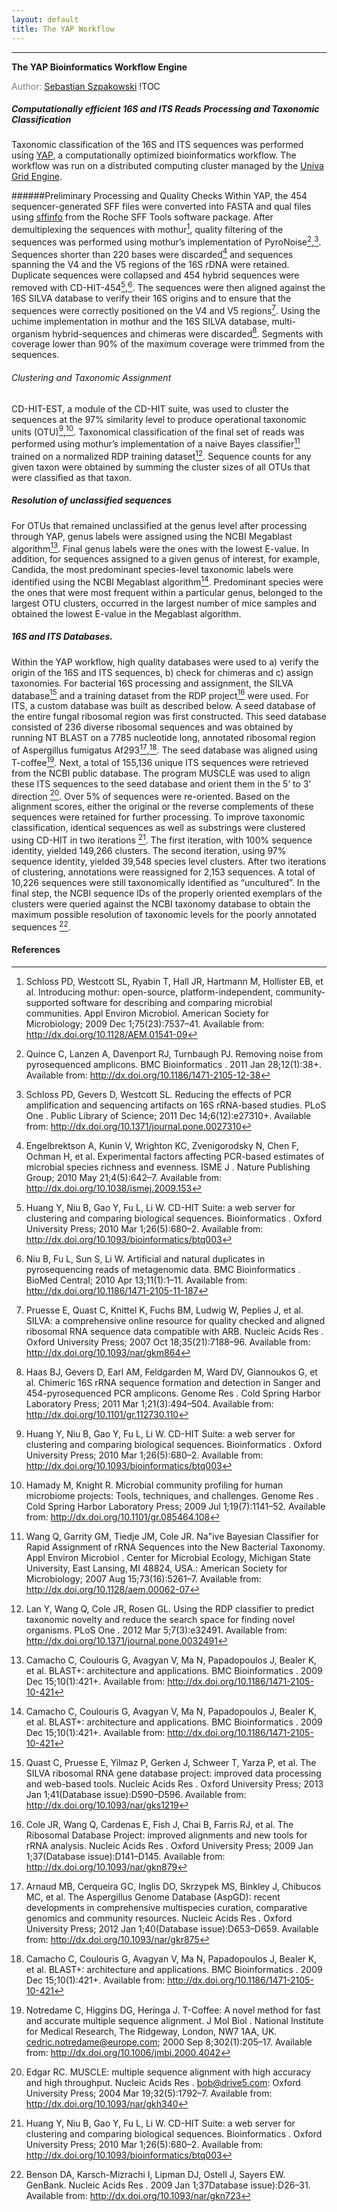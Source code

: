 ```yaml
---
layout: default
title: The YAP Workflow
---
```

---
**The YAP Bioinformatics Workflow Engine**

<span style="color:gray;">Author: [Sebastian Szpakowski][shpakoo]</span>
!TOC

##### Computationally efficient 16S and ITS Reads Processing and Taxonomic Classification

Taxonomic classification of the 16S and ITS sequences was performed using [YAP][YAP], a computationally optimized bioinformatics workflow.  The workflow was run on a distributed computing cluster managed by the [Univa Grid Engine][Univa].

######Preliminary Processing and Quality Checks
Within YAP, the 454 sequencer-generated SFF files were converted into FASTA and qual files using [sffinfo][sffinfo] from the Roche SFF Tools software package. After demultiplexing the sequences with mothur[^1], quality filtering of the sequences was performed using mothur’s implementation of PyroNoise[^2],[^3]. Sequences shorter than 220 bases were discarded[^4] and sequences spanning the V4 and the V5 regions of the 16S rDNA were retained. Duplicate sequences were collapsed and 454 hybrid sequences were removed with CD-HIT-454[^5a],[^6]. The sequences were then aligned against the 16S SILVA database to verify their 16S origins and to ensure that the sequences were correctly positioned on the V4 and V5 regions[^7]. Using the uchime implementation in mothur and the 16S SILVA database, multi-organism hybrid-sequences and chimeras were discarded[^8]. Segments with coverage lower than 90% of the maximum coverage were trimmed from the sequences.

###### Clustering and Taxonomic Assignment
CD-HIT-EST, a module of the CD-HIT suite, was used to cluster the sequences at the 97% similarity level to produce operational taxonomic units (OTU)[^5b],[^9]. Taxonomical classification of the final set of reads was performed using mothur’s implementation of a naive Bayes classifier[^10] trained on a normalized RDP training dataset[^11]. Sequence counts for any given taxon were obtained by summing the cluster sizes of all OTUs that were classified as that taxon.

##### Resolution of unclassified sequences
For OTUs that remained unclassified at the genus level after processing through YAP, genus labels were assigned using the NCBI Megablast algorithm[^12a]. Final genus labels were the ones with the lowest E-value. In addition, for sequences assigned to a given genus of interest, for example, Candida, the most predominant species-level taxonomic labels were identified using the NCBI Megablast algorithm[^12b]. Predominant species were the ones that were most frequent within a particular genus, belonged to the largest OTU clusters, occurred in the largest number of mice samples and obtained the lowest E-value in the Megablast algorithm.

##### 16S and ITS Databases.  

Within the YAP workflow, high quality databases were used to a) verify the origin of the 16S and ITS sequences, b) check for chimeras and c) assign taxonomies. For bacterial 16S processing and assignment, the SILVA database[^13] and a training dataset from the RDP project[^14] were used. For ITS, a custom database was built as described below. A seed database of the entire fungal ribosomal region was first constructed. This seed database consisted of 236 diverse ribosomal sequences and was obtained by running NT BLAST on a 7785 nucleotide long, annotated ribosomal region of Aspergillus fumigatus Af293[^15],[^12c]. The seed database was aligned using T-coffee[^16]. Next, a total of 155,136 unique ITS sequences were retrieved from the NCBI public database. The program MUSCLE was used to align these ITS sequences to the seed database and orient them in the 5’ to 3’ direction [^17]. Over 5% of sequences were re-oriented. Based on the alignment scores, either the original or the reverse complements of these sequences were retained for further processing. To improve taxonomic classification, identical sequences as well as substrings were clustered using CD-HIT in two iterations [^5c]. The first iteration, with 100% sequence identity, yielded 149,266 clusters. The second iteration, using 97% sequence identity, yielded 39,548 species level clusters. After two iterations of clustering, annotations were reassigned for 2,153 sequences. A total of 10,226 sequences were still taxonomically identified as “uncultured”. In the final step, the NCBI sequence IDs of the properly oriented exemplars of the clusters were queried against the NCBI taxonomy database to obtain the maximum possible resolution of taxonomic levels for the poorly annotated sequences [^18].

<!--Websites-->
[shpakoo]: http://scholar.google.com/citations?user=iudoLVMAAAAJ "Sebastian Szpakowski"

[YAP]: https://github.com/shpakoo/YAP "Szpakowski S. YAP: A Computationally Efficient Workflow for Taxonomic Analyses of Bacterial 16S and Fungal ITS Sequences . GitHub; 2013."

[Univa]: http://www.univa.com/products/grid-engine "Univa Products: Grid Engine Software for Workload Scheduling and Management."

[sffinfo]: goo.gl/SHvf6e "sffinfo command from the Roche SFF Tools software package"

[mothur]: http://www.mothur.org/ "mothur: open-source, platform-independent,community-supported software for describing and comparing microbial communities."

[CD-HIT-454]:http://weizhong-lab.ucsd.edu/cd-hit/


#### References
[^1]: Schloss PD, Westcott SL, Ryabin T, Hall JR, Hartmann M, Hollister EB, et al. Introducing mothur: open-source, platform-independent, community-supported software for describing and comparing microbial communities. Appl Environ Microbiol. American Society for Microbiology; 2009 Dec 1;75(23):7537–41. Available from: http://dx.doi.org/10.1128/AEM.01541-09

[^2]: Quince C, Lanzen A, Davenport RJ, Turnbaugh PJ. Removing noise from pyrosequenced amplicons. BMC Bioinformatics . 2011 Jan 28;12(1):38+. Available from: http://dx.doi.org/10.1186/1471-2105-12-38

[^3]: Schloss PD, Gevers D, Westcott SL. Reducing the effects of PCR amplification and sequencing artifacts on 16S rRNA-based studies. PLoS One . Public Library of Science; 2011 Dec 14;6(12):e27310+. Available from: http://dx.doi.org/10.1371/journal.pone.0027310
[^4]: Engelbrektson A, Kunin V, Wrighton KC, Zvenigorodsky N, Chen F, Ochman H, et al. Experimental factors affecting PCR-based estimates of microbial species richness and evenness. ISME J . Nature Publishing Group; 2010 May 21;4(5):642–7. Available from: http://dx.doi.org/10.1038/ismej.2009.153
[^5a]: Huang Y, Niu B, Gao Y, Fu L, Li W. CD-HIT Suite: a web server for clustering and comparing biological sequences. Bioinformatics . Oxford University Press; 2010 Mar 1;26(5):680–2. Available from: http://dx.doi.org/10.1093/bioinformatics/btq003
[^5b]: Huang Y, Niu B, Gao Y, Fu L, Li W. CD-HIT Suite: a web server for clustering and comparing biological sequences. Bioinformatics . Oxford University Press; 2010 Mar 1;26(5):680–2. Available from: http://dx.doi.org/10.1093/bioinformatics/btq003
[^5c]: Huang Y, Niu B, Gao Y, Fu L, Li W. CD-HIT Suite: a web server for clustering and comparing biological sequences. Bioinformatics . Oxford University Press; 2010 Mar 1;26(5):680–2. Available from: http://dx.doi.org/10.1093/bioinformatics/btq003
[^6]: Niu B, Fu L, Sun S, Li W. Artificial and natural duplicates in pyrosequencing reads of metagenomic data. BMC Bioinformatics . BioMed Central; 2010 Apr 13;11(1):1–11. Available from: http://dx.doi.org/10.1186/1471-2105-11-187
[^7]: Pruesse E, Quast C, Knittel K, Fuchs BM, Ludwig W, Peplies J, et al. SILVA: a comprehensive online resource for quality checked and aligned ribosomal RNA sequence data compatible with ARB. Nucleic Acids Res . Oxford University Press; 2007 Oct 18;35(21):7188–96. Available from: http://dx.doi.org/10.1093/nar/gkm864
[^8]: Haas BJ, Gevers D, Earl AM, Feldgarden M, Ward DV, Giannoukos G, et al. Chimeric 16S rRNA sequence formation and detection in Sanger and 454-pyrosequenced PCR amplicons. Genome Res . Cold Spring Harbor Laboratory Press; 2011 Mar 1;21(3):494–504. Available from: http://dx.doi.org/10.1101/gr.112730.110
[^9]: Hamady M, Knight R. Microbial community profiling for human microbiome projects: Tools, techniques, and challenges. Genome Res . Cold Spring Harbor Laboratory Press; 2009 Jul 1;19(7):1141–52. Available from: http://dx.doi.org/10.1101/gr.085464.108
[^10]: Wang Q, Garrity GM, Tiedje JM, Cole JR. Na"ive Bayesian Classifier for Rapid Assignment of rRNA Sequences into the New Bacterial Taxonomy. Appl Environ Microbiol . Center for Microbial Ecology, Michigan State University, East Lansing, MI 48824, USA.: American Society for Microbiology; 2007 Aug 15;73(16):5261–7. Available from: http://dx.doi.org/10.1128/aem.00062-07
[^11]: Lan Y, Wang Q, Cole JR, Rosen GL. Using the RDP classifier to predict taxonomic novelty and reduce the search space for finding novel organisms. PLoS One . 2012 Mar 5;7(3):e32491. Available from: http://dx.doi.org/10.1371/journal.pone.0032491
[^12a]: Camacho C, Coulouris G, Avagyan V, Ma N, Papadopoulos J, Bealer K, et al. BLAST+: architecture and applications. BMC Bioinformatics . 2009 Dec 15;10(1):421+. Available from: http://dx.doi.org/10.1186/1471-2105-10-421
[^12b]: Camacho C, Coulouris G, Avagyan V, Ma N, Papadopoulos J, Bealer K, et al. BLAST+: architecture and applications. BMC Bioinformatics . 2009 Dec 15;10(1):421+. Available from: http://dx.doi.org/10.1186/1471-2105-10-421
[^12c]: Camacho C, Coulouris G, Avagyan V, Ma N, Papadopoulos J, Bealer K, et al. BLAST+: architecture and applications. BMC Bioinformatics . 2009 Dec 15;10(1):421+. Available from: http://dx.doi.org/10.1186/1471-2105-10-421
[^13]: Quast C, Pruesse E, Yilmaz P, Gerken J, Schweer T, Yarza P, et al. The SILVA ribosomal RNA gene database project: improved data processing and web-based tools. Nucleic Acids Res . Oxford University Press; 2013 Jan 1;41(Database issue):D590–D596. Available from: http://dx.doi.org/10.1093/nar/gks1219
[^14]: Cole JR, Wang Q, Cardenas E, Fish J, Chai B, Farris RJ, et al. The Ribosomal Database Project: improved alignments and new tools for rRNA analysis. Nucleic Acids Res . Oxford University Press; 2009 Jan 1;37(Database issue):D141–D145. Available from: http://dx.doi.org/10.1093/nar/gkn879
[^15]: Arnaud MB, Cerqueira GC, Inglis DO, Skrzypek MS, Binkley J, Chibucos MC, et al. The Aspergillus Genome Database (AspGD): recent developments in comprehensive multispecies curation, comparative genomics and community resources. Nucleic Acids Res . Oxford University Press; 2012 Jan 1;40(Database issue):D653–D659. Available from: http://dx.doi.org/10.1093/nar/gkr875
[^16]: Notredame C, Higgins DG, Heringa J. T-Coffee: A novel method for fast and accurate multiple sequence alignment. J Mol Biol . National Institute for Medical Research, The Ridgeway, London, NW7 1AA, UK. cedric.notredame@europe.com; 2000 Sep 8;302(1):205–17. Available from: http://dx.doi.org/10.1006/jmbi.2000.4042
[^17]: Edgar RC. MUSCLE: multiple sequence alignment with high accuracy and high throughput. Nucleic Acids Res . bob@drive5.com: Oxford University Press; 2004 Mar 19;32(5):1792–7. Available from: http://dx.doi.org/10.1093/nar/gkh340
[^18]: Benson DA, Karsch-Mizrachi I, Lipman DJ, Ostell J, Sayers EW. GenBank. Nucleic Acids Res . 2009 Jan 1;37Database issue):D26–31. Available from: http://dx.doi.org/10.1093/nar/gkn723
